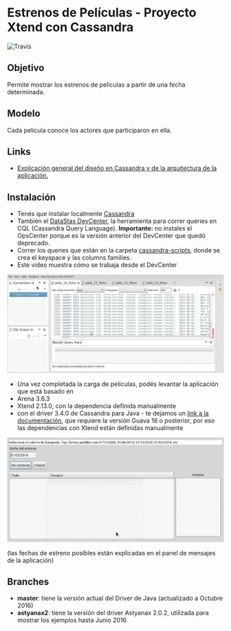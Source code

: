 # Estrenos de Películas - Proyecto Xtend con Cassandra

![Travis](https://travis-ci.org/uqbar-project/eg-peliculas-cassandra.svg?branch=master)

## Objetivo
Permite mostrar los estrenos de películas a partir de una fecha determinada. 

## Modelo
Cada película conoce los actores que participaron en ella.

## Links

* [Explicación general del diseño en Cassandra y de la arquitectura de la aplicación.](https://docs.google.com/document/d/1BgEonT2emC0gLoujYAfzJaB2nmphyJc78H8rm2nrZg4/edit?usp=sharing)

## Instalación

* Tenés que instalar localmente [Cassandra](http://cassandra.apache.org/)
* También el [DataStax DevCenter](http://www.datastax.com/products/datastax-devcenter-and-development-tools), la herramienta para correr queries en CQL (Cassandra Query Language). **Importante:** no instales el OpsCenter porque es la versión anterior del DevCenter que quedó deprecado.
* Correr los queries que están en la carpeta [cassandra-scripts](cassandra-scripts), donde se crea el keyspace y las columns families.
* Este video muestra cómo se trabaja desde el DevCenter

![video](video/demo.gif)

* Una vez completada la carga de películas, podés levantar la aplicación que está basado en
 * Arena 3.6.3
 * Xtend 2.13.0, con la dependencia definida manualmente
 * con el driver 3.4.0 de Cassandra para Java - te dejamos un [link a la documentación](http://docs.datastax.com/en/developer/java-driver//3.4/), que requiere la versión Guava 16 o posterior, por eso las dependencias con Xtend están definidas manualmente

![video](video/demoApp.gif)

(las fechas de estreno posibles están explicadas en el panel de mensajes de la aplicación)

## Branches

* **master**: tiene la versión actual del Driver de Java (actualizado a Octubre 2016)
* **astyanax2**: tiene la versión del driver Astyanax 2.0.2, utilizada para mostrar los ejemplos hasta Junio 2016
